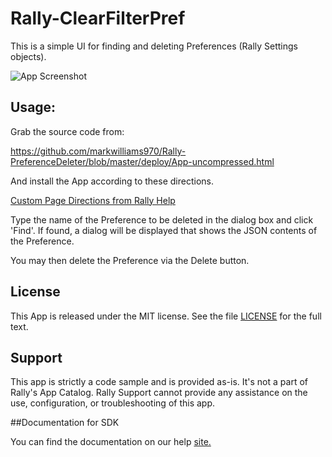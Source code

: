 Rally-ClearFilterPref
=========================

This is a simple UI for finding and deleting Preferences (Rally Settings objects).

![App Screenshot](https://raw.githubusercontent.com/markwilliams970/Rally-PreferenceDeleter/master/images/screenshot1.png)

## Usage:

Grab the source code from:

https://github.com/markwilliams970/Rally-PreferenceDeleter/blob/master/deploy/App-uncompressed.html

And install the App according to these directions.

[Custom Page Directions from Rally Help](https://help.rallydev.com/use_apps#create)

Type the name of the Preference to be deleted in the dialog box and click 'Find'. If found, a dialog will be displayed
that shows the JSON contents of the Preference.

You may then delete the Preference via the Delete button.

## License

This App is released under the MIT license.  See the file [LICENSE](./LICENSE) for the full text.

## Support
This app is strictly a code sample and is provided as-is. It's not a part of Rally's App Catalog. Rally Support cannot provide any assistance on the use, configuration, or troubleshooting of this app.

##Documentation for SDK

You can find the documentation on our help [site.](https://developer.rallydev.com)